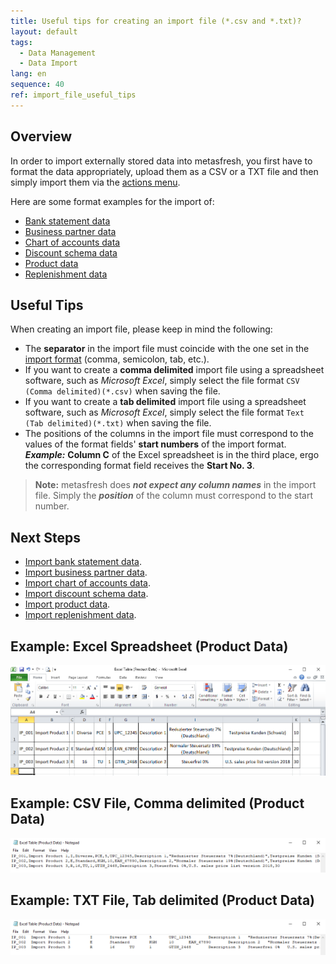 ```yaml
---
title: Useful tips for creating an import file (*.csv and *.txt)?
layout: default
tags:
  - Data Management
  - Data Import
lang: en
sequence: 40
ref: import_file_useful_tips
---
```


## Overview
In order to import externally stored data into metasfresh, you first have to format the data appropriately, upload them as a CSV or a TXT file and then simply import them via the [actions menu](StartAction).

Here are some format examples for the import of:
- [Bank statement data](Import_format_example_bank_statement)
- [Business partner data](Import_format_example_bpartner)
- [Chart of accounts data](Import_format_example_charts_of_accounts)
- [Discount schema data](Import_format_example_discount_schema)
- [Product data](Import_format_example_product)
- [Replenishment data](Import_replenishment_data)

## Useful Tips
When creating an import file, please keep in mind the following:

- The **separator** in the import file must coincide with the one set in the [import format](Add_import_format) (comma, semicolon, tab, etc.).
- If you want to create a **comma delimited** import file using a spreadsheet software, such as *Microsoft Excel*, simply select the file format `CSV (Comma delimited)(*.csv)` when saving the file.
- If you want to create a **tab delimited** import file using a spreadsheet software, such as *Microsoft Excel*, simply select the file format `Text (Tab delimited)(*.txt)` when saving the file.
- The positions of the columns in the import file must correspond to the values of the format fields' **start numbers** of the import format.<br>
***Example:*** **Column C** of the Excel spreadsheet is in the third place, ergo the corresponding format field receives the **Start No. 3**.
 >**Note:** metasfresh does ***not expect any column names*** in the import file. Simply the ***position*** of the column must correspond to the start number.

## Next Steps
- [Import bank statement data](Import_bank_statement_data).
- [Import business partner data](Import_bpartner_data).
- [Import chart of accounts data](Import_charts_of_accounts).
- [Import discount schema data](Import_discount_schema).
- [Import product data](Import_product_data).
- [Import replenishment data](Import_replenishment_data).

## Example: Excel Spreadsheet (Product Data)
![](assets/Excel_table_product_data.png)

## Example: CSV File, Comma delimited (Product Data)
![](assets/CSV_file_product_data.png)

## Example: TXT File, Tab delimited (Product Data)
![](assets/TXT_file_product_data.png)
